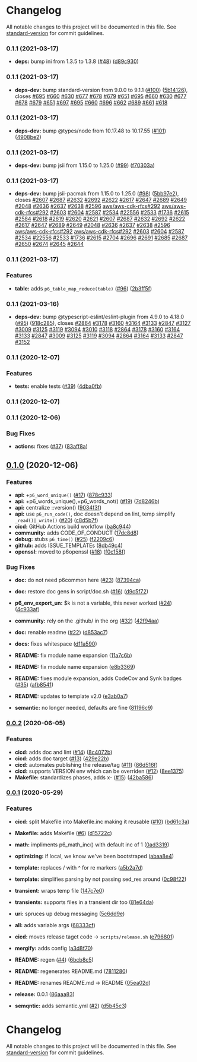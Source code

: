 # Changelog

All notable changes to this project will be documented in this file. See [standard-version](https://github.com/conventional-changelog/standard-version) for commit guidelines.

### 0.1.1 (2021-03-17)


* **deps:** bump ini from 1.3.5 to 1.3.8 ([#48](https://github.com/p6m7g8/p6common/issues/48)) ([d89c930](https://github.com/p6m7g8/p6common/commit/d89c9308ca42f5a49b27b073ff941f80db0e50ee))

### 0.1.1 (2021-03-17)


* **deps-dev:** bump standard-version from 9.0.0 to 9.1.1 ([#100](https://github.com/p6m7g8/p6common/issues/100)) ([5b14126](https://github.com/p6m7g8/p6common/commit/5b141266a15da2758c5eb70f05580c0755b7bec4)), closes [#695](https://github.com/p6m7g8/p6common/issues/695) [#660](https://github.com/p6m7g8/p6common/issues/660) [#630](https://github.com/p6m7g8/p6common/issues/630) [#677](https://github.com/p6m7g8/p6common/issues/677) [#678](https://github.com/p6m7g8/p6common/issues/678) [#679](https://github.com/p6m7g8/p6common/issues/679) [#651](https://github.com/p6m7g8/p6common/issues/651) [#695](https://github.com/p6m7g8/p6common/issues/695) [#660](https://github.com/p6m7g8/p6common/issues/660) [#630](https://github.com/p6m7g8/p6common/issues/630) [#677](https://github.com/p6m7g8/p6common/issues/677) [#678](https://github.com/p6m7g8/p6common/issues/678) [#679](https://github.com/p6m7g8/p6common/issues/679) [#651](https://github.com/p6m7g8/p6common/issues/651) [#697](https://github.com/p6m7g8/p6common/issues/697) [#695](https://github.com/p6m7g8/p6common/issues/695) [#660](https://github.com/p6m7g8/p6common/issues/660) [#696](https://github.com/p6m7g8/p6common/issues/696) [#662](https://github.com/p6m7g8/p6common/issues/662) [#689](https://github.com/p6m7g8/p6common/issues/689) [#661](https://github.com/p6m7g8/p6common/issues/661) [#618](https://github.com/p6m7g8/p6common/issues/618)

### 0.1.1 (2021-03-17)


* **deps-dev:** bump @types/node from 10.17.48 to 10.17.55 ([#101](https://github.com/p6m7g8/p6common/issues/101)) ([4908be2](https://github.com/p6m7g8/p6common/commit/4908be29216d703fead84be75acaa73ad36b9f4e))

### 0.1.1 (2021-03-17)


* **deps-dev:** bump jsii from 1.15.0 to 1.25.0 ([#99](https://github.com/p6m7g8/p6common/issues/99)) ([f70303a](https://github.com/p6m7g8/p6common/commit/f70303af24c5f926ddcf4e766ae68ece1581836e))

### 0.1.1 (2021-03-17)


* **deps-dev:** bump jsii-pacmak from 1.15.0 to 1.25.0 ([#98](https://github.com/p6m7g8/p6common/issues/98)) ([5bb97e2](https://github.com/p6m7g8/p6common/commit/5bb97e2805c7512af009fea8b29ab0b3a0e8f820)), closes [#2607](https://github.com/p6m7g8/p6common/issues/2607) [#2687](https://github.com/p6m7g8/p6common/issues/2687) [#2632](https://github.com/p6m7g8/p6common/issues/2632) [#2692](https://github.com/p6m7g8/p6common/issues/2692) [#2622](https://github.com/p6m7g8/p6common/issues/2622) [#2617](https://github.com/p6m7g8/p6common/issues/2617) [#2647](https://github.com/p6m7g8/p6common/issues/2647) [#2689](https://github.com/p6m7g8/p6common/issues/2689) [#2649](https://github.com/p6m7g8/p6common/issues/2649) [#2048](https://github.com/p6m7g8/p6common/issues/2048) [#2636](https://github.com/p6m7g8/p6common/issues/2636) [#2637](https://github.com/p6m7g8/p6common/issues/2637) [#2638](https://github.com/p6m7g8/p6common/issues/2638) [#2596](https://github.com/p6m7g8/p6common/issues/2596) [aws/aws-cdk-rfcs#292](https://github.com/aws/aws-cdk-rfcs/issues/292) [aws/aws-cdk-rfcs#292](https://github.com/aws/aws-cdk-rfcs/issues/292) [#2603](https://github.com/p6m7g8/p6common/issues/2603) [#2604](https://github.com/p6m7g8/p6common/issues/2604) [#2587](https://github.com/p6m7g8/p6common/issues/2587) [#2534](https://github.com/p6m7g8/p6common/issues/2534) [#22556](https://github.com/p6m7g8/p6common/issues/22556) [#2533](https://github.com/p6m7g8/p6common/issues/2533) [#1736](https://github.com/p6m7g8/p6common/issues/1736) [#2615](https://github.com/p6m7g8/p6common/issues/2615) [#2584](https://github.com/p6m7g8/p6common/issues/2584) [#2618](https://github.com/p6m7g8/p6common/issues/2618) [#2619](https://github.com/p6m7g8/p6common/issues/2619) [#2620](https://github.com/p6m7g8/p6common/issues/2620) [#2621](https://github.com/p6m7g8/p6common/issues/2621) [#2607](https://github.com/p6m7g8/p6common/issues/2607) [#2687](https://github.com/p6m7g8/p6common/issues/2687) [#2632](https://github.com/p6m7g8/p6common/issues/2632) [#2692](https://github.com/p6m7g8/p6common/issues/2692) [#2622](https://github.com/p6m7g8/p6common/issues/2622) [#2617](https://github.com/p6m7g8/p6common/issues/2617) [#2647](https://github.com/p6m7g8/p6common/issues/2647) [#2689](https://github.com/p6m7g8/p6common/issues/2689) [#2649](https://github.com/p6m7g8/p6common/issues/2649) [#2048](https://github.com/p6m7g8/p6common/issues/2048) [#2636](https://github.com/p6m7g8/p6common/issues/2636) [#2637](https://github.com/p6m7g8/p6common/issues/2637) [#2638](https://github.com/p6m7g8/p6common/issues/2638) [#2596](https://github.com/p6m7g8/p6common/issues/2596) [aws/aws-cdk-rfcs#292](https://github.com/aws/aws-cdk-rfcs/issues/292) [aws/aws-cdk-rfcs#292](https://github.com/aws/aws-cdk-rfcs/issues/292) [#2603](https://github.com/p6m7g8/p6common/issues/2603) [#2604](https://github.com/p6m7g8/p6common/issues/2604) [#2587](https://github.com/p6m7g8/p6common/issues/2587) [#2534](https://github.com/p6m7g8/p6common/issues/2534) [#22556](https://github.com/p6m7g8/p6common/issues/22556) [#2533](https://github.com/p6m7g8/p6common/issues/2533) [#1736](https://github.com/p6m7g8/p6common/issues/1736) [#2615](https://github.com/p6m7g8/p6common/issues/2615) [#2704](https://github.com/p6m7g8/p6common/issues/2704) [#2696](https://github.com/p6m7g8/p6common/issues/2696) [#2691](https://github.com/p6m7g8/p6common/issues/2691) [#2685](https://github.com/p6m7g8/p6common/issues/2685) [#2687](https://github.com/p6m7g8/p6common/issues/2687) [#2650](https://github.com/p6m7g8/p6common/issues/2650) [#2674](https://github.com/p6m7g8/p6common/issues/2674) [#2645](https://github.com/p6m7g8/p6common/issues/2645) [#2644](https://github.com/p6m7g8/p6common/issues/2644)

### 0.1.1 (2021-03-17)


### Features

* **table:** adds `p6_table_map_reduce(table)` ([#96](https://github.com/p6m7g8/p6common/issues/96)) ([2b3ff5f](https://github.com/p6m7g8/p6common/commit/2b3ff5f6844c1365de06f9cb0ffd39805aefaff9))

### 0.1.1 (2021-03-16)


* **deps-dev:** bump @typescript-eslint/eslint-plugin from 4.9.0 to 4.18.0 ([#95](https://github.com/p6m7g8/p6common/issues/95)) ([918c285](https://github.com/p6m7g8/p6common/commit/918c285a702b0322f4bd2e37f8b2597ee0b73ccb)), closes [#2864](https://github.com/p6m7g8/p6common/issues/2864) [#3178](https://github.com/p6m7g8/p6common/issues/3178) [#3160](https://github.com/p6m7g8/p6common/issues/3160) [#3164](https://github.com/p6m7g8/p6common/issues/3164) [#3133](https://github.com/p6m7g8/p6common/issues/3133) [#2847](https://github.com/p6m7g8/p6common/issues/2847) [#3127](https://github.com/p6m7g8/p6common/issues/3127) [#3009](https://github.com/p6m7g8/p6common/issues/3009) [#3125](https://github.com/p6m7g8/p6common/issues/3125) [#3119](https://github.com/p6m7g8/p6common/issues/3119) [#3094](https://github.com/p6m7g8/p6common/issues/3094) [#3010](https://github.com/p6m7g8/p6common/issues/3010) [#3118](https://github.com/p6m7g8/p6common/issues/3118) [#2864](https://github.com/p6m7g8/p6common/issues/2864) [#3178](https://github.com/p6m7g8/p6common/issues/3178) [#3160](https://github.com/p6m7g8/p6common/issues/3160) [#3164](https://github.com/p6m7g8/p6common/issues/3164) [#3133](https://github.com/p6m7g8/p6common/issues/3133) [#2847](https://github.com/p6m7g8/p6common/issues/2847) [#3009](https://github.com/p6m7g8/p6common/issues/3009) [#3125](https://github.com/p6m7g8/p6common/issues/3125) [#3119](https://github.com/p6m7g8/p6common/issues/3119) [#3094](https://github.com/p6m7g8/p6common/issues/3094) [#2864](https://github.com/p6m7g8/p6common/issues/2864) [#3164](https://github.com/p6m7g8/p6common/issues/3164) [#3133](https://github.com/p6m7g8/p6common/issues/3133) [#2847](https://github.com/p6m7g8/p6common/issues/2847) [#3152](https://github.com/p6m7g8/p6common/issues/3152)

### 0.1.1 (2020-12-07)


### Features

* **tests:** enable tests ([#39](https://github.com/p6m7g8/p6common/issues/39)) ([4dba0fb](https://github.com/p6m7g8/p6common/commit/4dba0fb729a21260f83df01d15afd8b21521e5c7))

### 0.1.1 (2020-12-07)

### 0.1.1 (2020-12-06)


### Bug Fixes

* **actions:** fixes ([#37](https://github.com/p6m7g8/p6common/issues/37)) ([83aff8a](https://github.com/p6m7g8/p6common/commit/83aff8ad14f81a6430ee8e81a54505fc46e05076))

## [0.1.0](https://github.com/p6m7g8/p6common/compare/v0.0.2...v0.1.0) (2020-12-06)


### Features

* **api:** +`p6_word_unique()` ([#17](https://github.com/p6m7g8/p6common/issues/17)) ([878c933](https://github.com/p6m7g8/p6common/commit/878c9334a5117b19da1513540541a6db98f305f2))
* **api:** +p6_words_unique(),+p6_words_not() ([#19](https://github.com/p6m7g8/p6common/issues/19)) ([7d8246b](https://github.com/p6m7g8/p6common/commit/7d8246bb633e8fd296bcd4159fffa4c2cd0f2bca))
* **api:** centralize ::version() ([9034f3f](https://github.com/p6m7g8/p6common/commit/9034f3f7da32b14e60c18c1c2d699f30c96d7ba5))
* **api:** use `p6_run_code()`, doc doesn't depend on lint, temp simplify `_read()|_write()` ([#20](https://github.com/p6m7g8/p6common/issues/20)) ([c8d5b7f](https://github.com/p6m7g8/p6common/commit/c8d5b7f8568337928fbeef299db15d237a0f3fa1))
* **cicd:** GitHub Actions build workflow ([ba8c944](https://github.com/p6m7g8/p6common/commit/ba8c944c2afc40a88e4ad5ba345097c2cfaa40dc))
* **community:** adds CODE_OF_CONDUCT ([17dc8d8](https://github.com/p6m7g8/p6common/commit/17dc8d88ea56079723474abf8b685bb713b47179))
* **debug:** stubs `p6_time()` ([#25](https://github.com/p6m7g8/p6common/issues/25)) ([f2209c6](https://github.com/p6m7g8/p6common/commit/f2209c69d126d20574cbfdc3b9ab7798e89282d7))
* **github:** adds ISSUE_TEMPLATEs ([8db49c4](https://github.com/p6m7g8/p6common/commit/8db49c42d079c65a2b3200772702a92e52fac098))
* **openssl:** moved to p6openssl ([#18](https://github.com/p6m7g8/p6common/issues/18)) ([f0c158f](https://github.com/p6m7g8/p6common/commit/f0c158fcdb6f06a07a7cdf3fed423ec31f752e22))


### Bug Fixes

* **doc:** do not need p6common here ([#23](https://github.com/p6m7g8/p6common/issues/23)) ([87394ca](https://github.com/p6m7g8/p6common/commit/87394ca0dc805a8e13723b742a5cb3241aba1da5))
* **doc:** restore doc gens in script/doc.sh ([#16](https://github.com/p6m7g8/p6common/issues/16)) ([d9c5f72](https://github.com/p6m7g8/p6common/commit/d9c5f72dc7a0349b86bee07b5a8af44f32839053))
* **p6_env_export_un:** $k is not a variable, this never worked ([#24](https://github.com/p6m7g8/p6common/issues/24)) ([4c933af](https://github.com/p6m7g8/p6common/commit/4c933af780f8ea174bbc23c8f2a1d42ea3df5687))


* **community:** rely on the .github/ in the org ([#32](https://github.com/p6m7g8/p6common/issues/32)) ([42f94aa](https://github.com/p6m7g8/p6common/commit/42f94aa8ae18376c6f0bba6ee3c5358f777325cc))
* **doc:** renable readme ([#22](https://github.com/p6m7g8/p6common/issues/22)) ([d853ac7](https://github.com/p6m7g8/p6common/commit/d853ac735ae2f3905a0de6d08acb1e2a99685596))
* **docs:** fixes whitespace ([d11a590](https://github.com/p6m7g8/p6common/commit/d11a590aea72cb3921e418691b26ed8eda7d9436))
* **README:** fix module name expansion ([11a7c6b](https://github.com/p6m7g8/p6common/commit/11a7c6b28ae335521571d7bdd82b126ddb90d25b))
* **README:** fix module name expansion ([e8b3369](https://github.com/p6m7g8/p6common/commit/e8b3369cb646654020c608182e18a9b0bcf6d940))
* **README:** fixes module expansion, adds CodeCov and Synk badges ([#35](https://github.com/p6m7g8/p6common/issues/35)) ([afb8541](https://github.com/p6m7g8/p6common/commit/afb85419c350683a58fdd9677fbd35d1ee3db7bb))
* **README:** updates to template v2.0 ([e3ab0a7](https://github.com/p6m7g8/p6common/commit/e3ab0a72b5dd9c56a78319fb7e2fccc55dd5c77d))
* **semantic:** no longer needed, defaults are fine ([81196c9](https://github.com/p6m7g8/p6common/commit/81196c91de42bf95d4e2dff073f1cde29b1d02f4))

### [0.0.2](https://github.com/p6m7g8/p6common/compare/v0.0.1...v0.0.2) (2020-06-05)


### Features

* **cicd:** adds doc and lint ([#14](https://github.com/p6m7g8/p6common/issues/14)) ([8c4072b](https://github.com/p6m7g8/p6common/commit/8c4072b0151c5becaeeb68433aa9d89f6277a693))
* **cicd:** adds doc target ([#13](https://github.com/p6m7g8/p6common/issues/13)) ([429e22b](https://github.com/p6m7g8/p6common/commit/429e22bc76a3f0ff6eb114557604b753d0afdcc6))
* **cicd:** automates publishing the release/tag ([#11](https://github.com/p6m7g8/p6common/issues/11)) ([86d516f](https://github.com/p6m7g8/p6common/commit/86d516f6ce61f2f362cf2b8a9ddd01863a1bea60))
* **cicd:** supports VERSION env which can be overriden ([#12](https://github.com/p6m7g8/p6common/issues/12)) ([8ee1375](https://github.com/p6m7g8/p6common/commit/8ee13759ec589c3a3a404a53ea6cc1b464d38aa2))
* **Makefile:** standardizes phases, adds x- ([#15](https://github.com/p6m7g8/p6common/issues/15)) ([42ba586](https://github.com/p6m7g8/p6common/commit/42ba586fbaa1135a18a7510e001e0baf17226381))

### [0.0.1](https://github.com/p6m7g8/p6common/compare/v0.0.0...v0.0.1) (2020-05-29)


### Features

* **cicd:** split Makefile into Makefile.inc making it reusable ([#10](https://github.com/p6m7g8/p6common/issues/10)) ([bd61c3a](https://github.com/p6m7g8/p6common/commit/bd61c3a8a9b1c4d27e53f58517e1ad628707d08b))
* **Makefile:** adds Makefile ([#6](https://github.com/p6m7g8/p6common/issues/6)) ([d15722c](https://github.com/p6m7g8/p6common/commit/d15722c0b95f461a46786ea05e30306a07e394ac))
* **math:** impliments p6_math_inc() with default inc of 1 ([0ad3319](https://github.com/p6m7g8/p6common/commit/0ad3319c31dd0d4679ca3d118f61aa4eef35f85f))
* **optimizing:** if local, we know we've been bootstraped ([abaa8e4](https://github.com/p6m7g8/p6common/commit/abaa8e4dde8abca1c7d532cbc61e6b484ae127f9))
* **template:** replaces / with ^ for re markers ([a5b2a7d](https://github.com/p6m7g8/p6common/commit/a5b2a7da6c5999218eeecabc37c383f8af854187))
* **template:** simplifies parsing by not passing sed_res around ([0c98f22](https://github.com/p6m7g8/p6common/commit/0c98f22ee50ab87b7ad111c86e0178cf1e675aff))
* **transient:** wraps temp file ([147c7e0](https://github.com/p6m7g8/p6common/commit/147c7e00c6ed71abf2e2036c544359bf90e99020))
* **transients:** supports files in a transient dir too ([81e64da](https://github.com/p6m7g8/p6common/commit/81e64da42ffa88997ab8377eee959d6e28d380f7))
* **uri:** spruces up debug messaging ([5c6dd9e](https://github.com/p6m7g8/p6common/commit/5c6dd9ed4988ce19c04f4099719cd534fc313c14))


* **all:** adds variable args ([68333cf](https://github.com/p6m7g8/p6common/commit/68333cf2533ad36cf9ec54b19a6c22ba28c7c267))
* **cicd:** moves release taget code -> `scripts/release.sh` ([e796801](https://github.com/p6m7g8/p6common/commit/e7968012a86e7600e9f4e4f32a110144fca4404c))
* **mergify:** adds config ([a3d8f70](https://github.com/p6m7g8/p6common/commit/a3d8f70a1a9786a7f9532716994dbd76d6061db0))
* **README:** regen ([#4](https://github.com/p6m7g8/p6common/issues/4)) ([6bcb8c5](https://github.com/p6m7g8/p6common/commit/6bcb8c58aea253de1fb54820f4654109532fc79b))
* **README:** regenerates README.md ([7811280](https://github.com/p6m7g8/p6common/commit/7811280ae68640a82064b9bacb5ee8e63f1ea1ec))
* **README:** renames README.md -> README ([05ea02d](https://github.com/p6m7g8/p6common/commit/05ea02dc68ca4061b8a26e92a517345e6bb5d2b3))
* **release:** 0.0.1 ([86aaa83](https://github.com/p6m7g8/p6common/commit/86aaa83bb3a0d54dc4d131ee4a6c4e157adb4ef4))
* **semqntic:** adds semantic.yml ([#2](https://github.com/p6m7g8/p6common/issues/2)) ([d5b45c3](https://github.com/p6m7g8/p6common/commit/d5b45c3d8c1a04b28270f4d93a17330c6df3efe8))

# Changelog

All notable changes to this project will be documented in this file. See [standard-version](https://github.com/conventional-changelog/standard-version) for commit guidelines.

